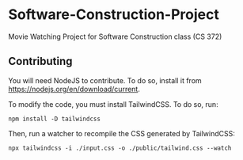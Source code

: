 # Software-Construction-Project

Movie Watching Project for Software Construction class (CS 372)

## Contributing

You will need NodeJS to contribute. To do so, install it from <https://nodejs.org/en/download/current>.

To modify the code, you must install TailwindCSS. To do so, run:

```console
npm install -D tailwindcss
```

Then, run a watcher to recompile the CSS generated by TailwindCSS:

```console
npx tailwindcss -i ./input.css -o ./public/tailwind.css --watch
```
